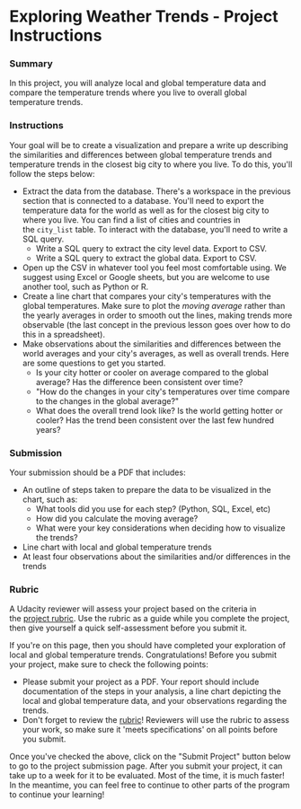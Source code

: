 Exploring Weather Trends - Project Instructions
===============================================

### Summary

In this project, you will analyze local and global temperature data and compare the temperature trends where you live to overall global temperature trends.

### Instructions

Your goal will be to create a visualization and prepare a write up describing the similarities and differences between global temperature trends and temperature trends in the closest big city to where you live. To do this, you'll follow the steps below:

-   Extract the data from the database. There's a workspace in the previous section that is connected to a database. You'll need to export the temperature data for the world as well as for the closest big city to where you live. You can find a list of cities and countries in the `city_list` table. To interact with the database, you'll need to write a SQL query.
    -   Write a SQL query to extract the city level data. Export to CSV.
    -   Write a SQL query to extract the global data. Export to CSV.
-   Open up the CSV in whatever tool you feel most comfortable using. We suggest using Excel or Google sheets, but you are welcome to use another tool, such as Python or R.
-   Create a line chart that compares your city's temperatures with the global temperatures. Make sure to plot the *moving average* rather than the yearly averages in order to smooth out the lines, making trends more observable (the last concept in the previous lesson goes over how to do this in a spreadsheet).
-   Make observations about the similarities and differences between the world averages and your city's averages, as well as overall trends. Here are some questions to get you started.
    -   Is your city hotter or cooler on average compared to the global average? Has the difference been consistent over time?
    -   "How do the changes in your city's temperatures over time compare to the changes in the global average?"
    -   What does the overall trend look like? Is the world getting hotter or cooler? Has the trend been consistent over the last few hundred years?

### Submission

Your submission should be a PDF that includes:

-   An outline of steps taken to prepare the data to be visualized in the chart, such as:
    -   What tools did you use for each step? (Python, SQL, Excel, etc)
    -   How did you calculate the moving average?
    -   What were your key considerations when deciding how to visualize the trends?
-   Line chart with local and global temperature trends
-   At least four observations about the similarities and/or differences in the trends

### Rubric

A Udacity reviewer will assess your project based on the criteria in the [project rubric](6.Project%20rubric.md). Use the rubric as a guide while you complete the project, then give yourself a quick self-assessment before you submit it.

If you're on this page, then you should have completed your exploration of local and global temperature trends. Congratulations! Before you submit your project, make sure to check the following points:

-   Please submit your project as a PDF. Your report should include documentation of the steps in your analysis, a line chart depicting the local and global temperature data, and your observations regarding the trends.
-   Don't forget to review the [rubric](6.Project%20rubric.md)! Reviewers will use the rubric to assess your work, so make sure it 'meets specifications' on all points before you submit.

Once you've checked the above, click on the "Submit Project" button below to go to the project submission page. After you submit your project, it can take up to a week for it to be evaluated. Most of the time, it is much faster! In the meantime, you can feel free to continue to other parts of the program to continue your learning!
